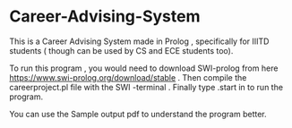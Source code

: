 # Career-Advising-System
This is a Career Advising System made in Prolog , specifically for IIITD students ( though can be used by CS and ECE students too).

To run this program , you would need to download SWI-prolog from here https://www.swi-prolog.org/download/stable .
Then compile the careerproject.pl file with the SWI -terminal .
Finally type .start in to run the program.

You can use the Sample output pdf to understand the program better.
